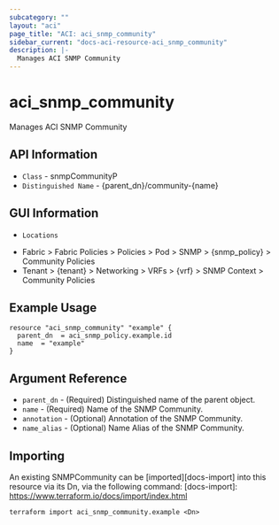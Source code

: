 ```yaml
---
subcategory: ""
layout: "aci"
page_title: "ACI: aci_snmp_community"
sidebar_current: "docs-aci-resource-aci_snmp_community"
description: |-
  Manages ACI SNMP Community
---
```


# aci_snmp_community #

Manages ACI SNMP Community

## API Information ##

* `Class` - snmpCommunityP
* `Distinguished Name` - {parent_dn}/community-{name}

## GUI Information ##

* `Locations` 
- Fabric > Fabric Policies > Policies > Pod > SNMP > {snmp_policy} > Community Policies
- Tenant > {tenant} > Networking > VRFs > {vrf} > SNMP Context > Community Policies


## Example Usage ##

```hcl
resource "aci_snmp_community" "example" {
  parent_dn  = aci_snmp_policy.example.id
  name  = "example"
}
```

## Argument Reference ##

* `parent_dn` - (Required) Distinguished name of the parent object.
* `name` - (Required) Name of the SNMP Community.
* `annotation` - (Optional) Annotation of the SNMP Community.
* `name_alias` - (Optional) Name Alias of the SNMP Community.

## Importing ##

An existing SNMPCommunity can be [imported][docs-import] into this resource via its Dn, via the following command:
[docs-import]: https://www.terraform.io/docs/import/index.html


```
terraform import aci_snmp_community.example <Dn>
```